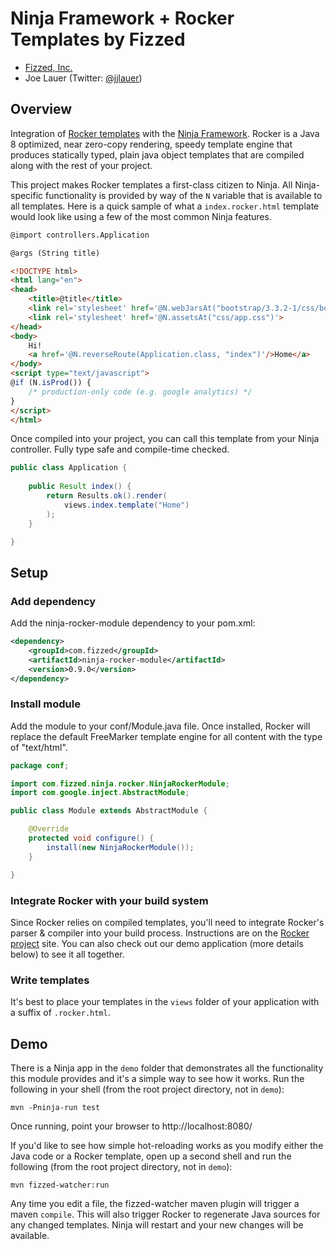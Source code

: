 Ninja Framework + Rocker Templates by Fizzed
============================================

 - [Fizzed, Inc.](http://fizzed.com)
 - Joe Lauer (Twitter: [@jjlauer](http://twitter.com/jjlauer))

## Overview

Integration of [Rocker templates](https://github.com/fizzed/rocker) with the
[Ninja Framework](https://github.com/ninjaframework/ninja). Rocker is a Java 8
optimized, near zero-copy rendering, speedy template engine that produces
statically typed, plain java object templates that are compiled along with the
rest of your project.

This project makes Rocker templates a first-class citizen to Ninja. All
Ninja-specific functionality is provided by way of the `N` variable that is
available to all templates. Here is a quick sample of what a `index.rocker.html`
template would look like using a few of the most common Ninja features.

```html
@import controllers.Application

@args (String title)

<!DOCTYPE html>
<html lang="en">
<head>
    <title>@title</title>
    <link rel='stylesheet' href='@N.webJarsAt("bootstrap/3.3.2-1/css/bootstrap.min.css")'>
    <link rel='stylesheet' href='@N.assetsAt("css/app.css")'>
</head>
<body>
    Hi!
    <a href='@N.reverseRoute(Application.class, "index")'/>Home</a>
</body>
<script type="text/javascript">
@if (N.isProd()) {
    /* production-only code (e.g. google analytics) */
}
</script>
</html>
```

Once compiled into your project, you can call this template from your Ninja
controller.  Fully type safe and compile-time checked.

```java
public class Application {
    
    public Result index() {
        return Results.ok().render(
            views.index.template("Home")
        );
    }

}
```

## Setup

### Add dependency

Add the ninja-rocker-module dependency to your pom.xml:

```xml
<dependency>
    <groupId>com.fizzed</groupId>
    <artifactId>ninja-rocker-module</artifactId>
    <version>0.9.0</version>
</dependency>
```

### Install module

Add the module to your conf/Module.java file. Once installed, Rocker will
replace the default FreeMarker template engine for all content with the type
of "text/html".

```java
package conf;

import com.fizzed.ninja.rocker.NinjaRockerModule;
import com.google.inject.AbstractModule;

public class Module extends AbstractModule {

    @Override
    protected void configure() {
        install(new NinjaRockerModule());
    }

}
```

### Integrate Rocker with your build system

Since Rocker relies on compiled templates, you'll need to integrate Rocker's
parser & compiler into your build process.  Instructions are on the
[Rocker project](https://github.com/fizzed/rocker) site.  You can also check
out our demo application (more details below) to see it all together.

### Write templates

It's best to place your templates in the `views` folder of your application
with a suffix of `.rocker.html`.

## Demo

There is a Ninja app in the `demo` folder that demonstrates all the functionality
this module provides and it's a simple way to see how it works.  Run the following
in your shell (from the root project directory, not in `demo`):

    mvn -Pninja-run test

Once running, point your browser to http://localhost:8080/

If you'd like to see how simple hot-reloading works as you modify either the 
Java code or a Rocker template, open up a second shell and run the following
 (from the root project directory, not in `demo`):

    mvn fizzed-watcher:run

Any time you edit a file, the fizzed-watcher maven plugin will trigger a maven
<code>compile</code>.  This will also trigger Rocker to regenerate Java sources
for any changed templates.  Ninja will restart and your new changes will be
available.
